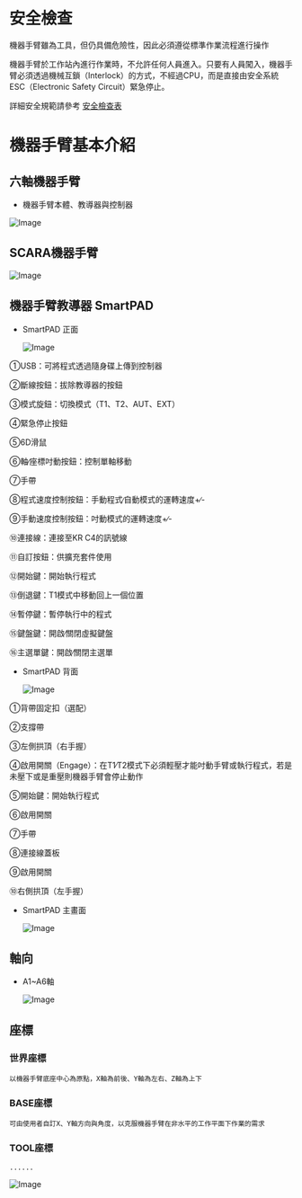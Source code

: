 # 安全檢查

機器手臂雖為工具，但仍具備危險性，因此必須遵從標準作業流程進行操作

機器手臂於工作站內進行作業時，不允許任何人員進入。只要有人員闖入，機器手臂必須透過機械互鎖（Interlock）的方式，不經過CPU，而是直接由安全系統ESC（Electronic Safety Circuit）緊急停止。

詳細安全規範請參考 [安全檢查表](./Safety.html)

# 機器手臂基本介紹

## 六軸機器手臂

- 機器手臂本體、教導器與控制器

![Image](./img/RobotSystem.jpg)

## SCARA機器手臂

![Image](./img/ScaraRobot.jpg)


## 機器手臂教導器 SmartPAD

- SmartPAD 正面

    ![Image](./img/SmartPAD-front.jpg)

①USB：可將程式透過隨身碟上傳到控制器

②斷線按鈕：拔除教導器的按鈕

③模式旋鈕：切換模式（T1、T2、AUT、EXT）

④緊急停止按鈕

⑤6D滑鼠

⑥軸∕座標吋動按鈕：控制單軸移動

⑦手帶

⑧程式速度控制按鈕：手動程式∕自動模式的運轉速度+∕-

⑨手動速度控制按鈕：吋動模式的運轉速度+∕-

⑩連接線：連接至KR C4的訊號線

⑪自訂按鈕：供擴充套件使用

⑫開始鍵：開始執行程式

⑬倒退鍵：T1模式中移動回上一個位置

⑭暫停鍵：暫停執行中的程式

⑮鍵盤鍵：開啟∕關閉虛擬鍵盤

⑯主選單鍵：開啟∕關閉主選單

- SmartPAD 背面

    ![Image](./img/SmartPAD-back.jpg)

①背帶固定扣（選配）

②支撐帶

③左側拱頂（右手握）

④啟用開關（Engage）：在T1∕T2模式下必須輕壓才能吋動手臂或執行程式，若是未壓下或是重壓則機器手臂會停止動作

⑤開始鍵：開始執行程式

⑥啟用開關

⑦手帶

⑧連接線蓋板

⑨啟用開關

⑩右側拱頂（左手握）

- SmartPAD 主畫面

    ![Image](./img/SmartPAD-Main.jpg)

## 軸向

- A1~A6軸

    ![Image](./img/RobotAxis.jpg)

## 座標

### 世界座標
    以機器手臂底座中心為原點，X軸為前後、Y軸為左右、Z軸為上下

### BASE座標
    可由使用者自訂X、Y軸方向與角度，以克服機器手臂在非水平的工作平面下作業的需求

### TOOL座標
    ......



![Image](./img/RobotCoordinateSystem.jpg)